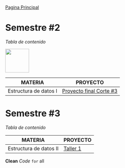 [Pagina Principal](https://cristianmarint.github.io/Proyectos-Personales)
# Semestre #2

_Tabla de contenido_

<img style="float:center" src="https://avatars1.githubusercontent.com/u/31068007?s=400&u=9756efad59b4faf5ff84451ff703e2cd3e193d6e&v=4" width="75" height="75" margin-left="30%">

MATERIA | PROYECTO
------------ | -------------
Estructura de datos I | [Proyecto final Corte #3](https://github.com/cristianmarint/Proyectos-Personales/blob/master/Universidad/semestre%20II/Estructura%20de%20Datos%20I/proyecto.c) 




# Semestre #3

_Tabla de contenido_


MATERIA | PROYECTO
------------ | -------------
Estructura de datos II | [Taller 1](https://github.com/cristianmarint/Proyectos-Personales/blob/master/Universidad/Semestre%20III/Estructuras%20de%20Datos%20II/taller%201/main.c) 

**Clean**  _Code_  `for` all
